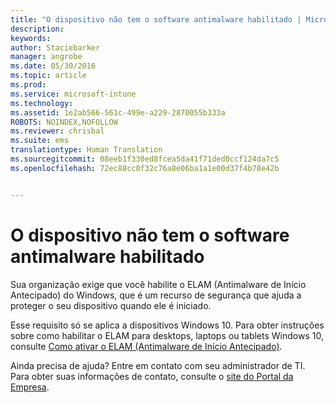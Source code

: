 ```yaml
---
title: "O dispositivo não tem o software antimalware habilitado | Microsoft Intune"
description: 
keywords: 
author: Staciebarker
manager: angrobe
ms.date: 05/30/2016
ms.topic: article
ms.prod: 
ms.service: microsoft-intune
ms.technology: 
ms.assetid: 1e2ab566-561c-499e-a229-2870055b333a
ROBOTS: NOINDEX,NOFOLLOW
ms.reviewer: chrisbal
ms.suite: ems
translationtype: Human Translation
ms.sourcegitcommit: 08eeb1f330ed8fcea5da41f71ded0ccf124da7c5
ms.openlocfilehash: 72ec88cc0f32c76a8e06ba1a1e00d37f4b78e42b


---
```



# O dispositivo não tem o software antimalware habilitado

Sua organização exige que você habilite o ELAM (Antimalware de Início Antecipado) do Windows, que é um recurso de segurança que ajuda a proteger o seu dispositivo quando ele é iniciado.

Esse requisito só se aplica a dispositivos Windows 10. Para obter instruções sobre como habilitar o ELAM para desktops, laptops ou tablets Windows 10, consulte [Como ativar o ELAM (Antimalware de Início Antecipado)](https://gallery.technet.microsoft.com/How-to-turn-on-Early-84552ec5).

Ainda precisa de ajuda? Entre em contato com seu administrador de TI. Para obter suas informações de contato, consulte o [site do Portal da Empresa](http://portal.manage.microsoft.com).





<!--HONumber=Aug16_HO5-->


